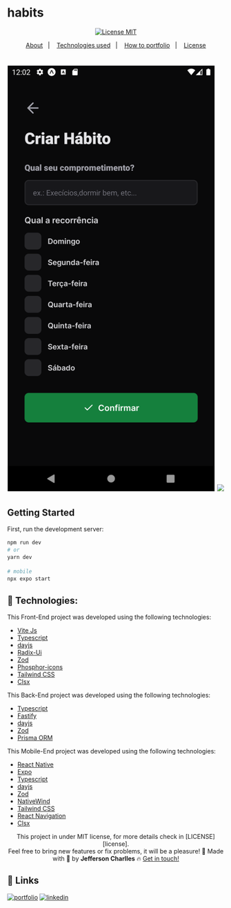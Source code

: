 # habits

<div align="center">
  <a href="https://opensource.org/licenses/MIT"><img alt="License MIT" src="https://img.shields.io/badge/license-MIT-brightgreen"></a>
</div>

<p align="center">
  <a href="#interrobang-what-is-inter">About</a>&nbsp;&nbsp;&nbsp;|&nbsp;&nbsp;&nbsp;
  <a href="#technologies">Technologies used</a>&nbsp;&nbsp;&nbsp;|&nbsp;&nbsp;&nbsp;
  <a href="#construction_worker-how-to-use-developing">How to portfolio</a>&nbsp;&nbsp;&nbsp;|&nbsp;&nbsp;&nbsp;
  <a href="#key-license">License</a>
</p>

<h1 align='center'>
  <img src='./screen/Screenshot_1674356561.png' width="480">
  <img src='./screen/mXhIcTA3Qz.jpg'  height="720">
</h1>

## Getting Started

First, run the development server:

```bash
npm run dev
# or
yarn dev

# mobile
npx expo start
```

<!-- ## PREVIEW
<a href="">Habits</a> -->
## 🚀 Technologies:

This Front-End project was developed using the following technologies:

-   [Vite Js][vitejs]
-   [Typescript][typescript]
-   [dayjs][dayjs]
-   [Radix-Ui][radix-ui]
-   [Zod][zod]
-   [Phosphor-icons][phosphoricons]
-   [Tailwind CSS][tailwindcss]
-   [Clsx][clsx]


This Back-End project was developed using the following technologies:


-   [Typescript][typescript]
-   [Fastify][fastify]
-   [dayjs][dayjs]
-   [Zod][zod]
-   [Prisma ORM][prisma]



This Mobile-End project was developed using the following technologies:

-   [React Native][reactnative]
-   [Expo][expo]
-   [Typescript][typescript]
-   [dayjs][dayjs]
-   [Zod][zod]
-   [NativeWind][nativewind]
-   [Tailwind CSS][tailwindcss]
-   [React Navigation][reactnavigation]
-   [Clsx][clsx]





<div align='center'>
This project in under MIT license, for more details check in [LICENSE][license]. <br>
Feel free to bring new features or fix problems, it will be a pleasure! 💜
  Made with 💚  by <strong>Jefferson Charlles</strong> 🔥
  <a href='https://www.linkedin.com/in/jeffersoncharlles/'>Get in touch!</a>
</div>

[typescript]: https://www.typescriptlang.org/
[fastify]: https://www.fastify.io/
[tailwindcss]: https://tailwindcss.com/
[clsx]: https://github.com/lukeed/clsx#readme
[nativewind]: https://www.nativewind.dev/
[prisma]: https://www.prisma.io/
[nextjs]: https://nextjs.org/
[dayjs]: https://day.js.org/
[expo]: https://expo.dev/
[zod]: https://zod.dev/
[radix-ui]: https://www.radix-ui.com/
[reactnative]: https://reactnative.dev/
[reactnavigation]: https://reactnavigation.org/
[osanimation]: https://michalsnik.github.io/aos/
[swiperjs]: https://swiperjs.com/react
[next-auth]: https://next-auth.js.org/
[vitejs]: https://vitejs.dev/
[styled]: https://styled-components.com/
[phosphoricons]: https://phosphoricons.com/
[react-hook-form]: https://react-hook-form.com/
[sass]: https://sass-lang.com/
[axios]: https://axios-http.com/docs/intro
[prismic]: https://prismic.io/
[stripe]: https://stripe.com/br
[react-icons]: https://react-icons.github.io/react-icons/
[git]: https://git-scm.com
[fauna]: https://fauna.com/
[yarn]: https://yarnpkg.com/
[license]: ./LICENSE
[linkedin]: https://www.linkedin.com/in/jeffersoncharlles/

## 🔗 Links
[![portfolio](https://img.shields.io/badge/my_portfolio-000?style=for-the-badge&logo=ko-fi&logoColor=white)](https://jefferdeveloper.com/)
[![linkedin](https://img.shields.io/badge/linkedin-0A66C2?style=for-the-badge&logo=linkedin&logoColor=white)](https://www.linkedin.com/jeffersoncharlles)
